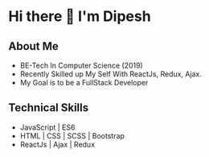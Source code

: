 # Hi there 👋 I'm Dipesh
## About Me

- BE-Tech In Computer Science (2019)
- Recently Skilled up My Self With ReactJs, Redux, Ajax.
- My Goal is to be a FullStack Developer

## Technical Skills

- JavaScript | ES6
- HTML | CSS | SCSS | Bootstrap
- ReactJs | Ajax | Redux
